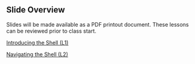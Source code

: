 ## Slide Overview

Slides will be made available as a PDF printout document. These lessons can be reviewed prior to class start. 

[Introducing the Shell (L1)](01_week1_mmg3320-slides.pdf)

[Navigating the Shell (L2)](02_week1_mmg3320-slides.pdf)
